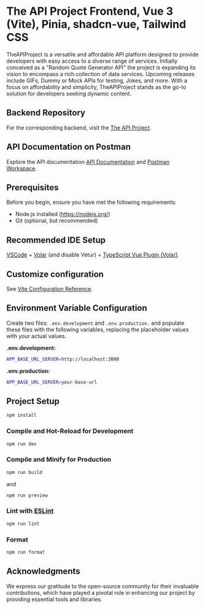 # The API Project Frontend, Vue 3 (Vite), Pinia, shadcn-vue, Tailwind CSS

TheAPIProject is a versatile and affordable API platform designed to provide developers with easy access to a diverse range of services. Initially conceived as a "Random Quote Generator API" the project is expanding its vision to encompass a rich collection of data services. Upcoming releases include GIFs, Dummy or Mock APIs for testing, Jokes, and more. With a focus on affordability and simplicity, TheAPIProject stands as the go-to solution for developers seeking dynamic content.

## Backend Repository

For the corresponding backend, visit the [The API Project](https://github.com/HamidByte/The-API-Project).

## API Documentation on Postman

Explore the API documentation [API Documentation](https://documenter.getpostman.com/view/11546737/2sA2r55Rev) and [Postman Workspace](https://www.postman.com/hamidbyte/workspace/the-api-project/overview).

## Prerequisites

Before you begin, ensure you have met the following requirements:

- Node.js installed (https://nodejs.org/)
- Git (optional, but recommended)

## Recommended IDE Setup

[VSCode](https://code.visualstudio.com/) + [Volar](https://marketplace.visualstudio.com/items?itemName=Vue.volar) (and disable Vetur) + [TypeScript Vue Plugin (Volar)](https://marketplace.visualstudio.com/items?itemName=Vue.vscode-typescript-vue-plugin).

## Customize configuration

See [Vite Configuration Reference](https://vitejs.dev/config/).

## Environment Variable Configuration

Create two files: `.env.development` and `.env.production.` and populate these files with the following variables, replacing the placeholder values with your actual values.

**.env.development:**

```bash
APP_BASE_URL_SERVER=http://localhost:3000
```

**.env.production:**

```bash
APP_BASE_URL_SERVER=your-base-url
```

## Project Setup

```sh
npm install
```

### Compile and Hot-Reload for Development

```sh
npm run dev
```

### Compile and Minify for Production

```sh
npm run build
```

and

```sh
npm run preview
```

### Lint with [ESLint](https://eslint.org/)

```sh
npm run lint
```

### Format

```sh
npm run format
```

## Acknowledgments

We express our gratitude to the open-source community for their invaluable contributions, which have played a pivotal role in enhancing our project by providing essential tools and libraries.
